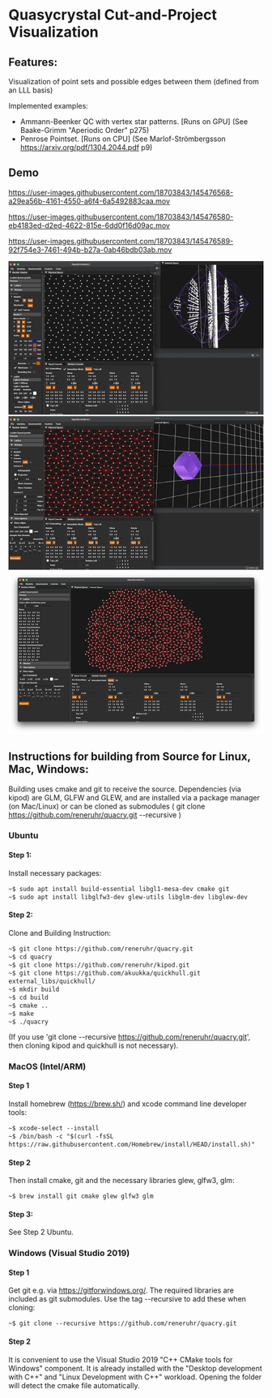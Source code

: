 # Quasycrystal Cut-and-Project Visualization

## Features:

Visualization of point sets and possible edges between them (defined from an LLL basis)

Implemented examples:
- Ammann-Beenker QC with vertex star patterns. [Runs on GPU] (See Baake-Grimm "Aperiodic Order" p275)
- Penrose Pointset. [Runs on CPU] (See Marlof-Strömbergsson https://arxiv.org/pdf/1304.2044.pdf p9)

## Demo




https://user-images.githubusercontent.com/18703843/145476568-a29ea56b-4161-4550-a6f4-6a5492883caa.mov



https://user-images.githubusercontent.com/18703843/145476580-eb4183ed-d2ed-4622-815e-6dd0f16d09ac.mov




https://user-images.githubusercontent.com/18703843/145476589-92f754e3-7461-494b-b27a-0ab46bdb03ab.mov


![Penrose Pointset ](demo_shots/penrose_points_small.jpg?raw=true)
![Penrose Edges ](demo_shots/penrose_edges_small.jpg?raw=true)
![Penrose Pointset Sheared](demo_shots/penrose_sheared_small.jpg?raw=true)




## Instructions for building from Source for Linux, Mac, Windows:

Building uses cmake and git to receive the source. Dependencies (via kipod) are GLM, GLFW and GLEW, and are installed via a package manager (on Mac/Linux) or can be cloned as submodules ( git clone https://github.com/reneruhr/quacry.git --recursive )

### Ubuntu

#### Step 1:
Install necessary packages:

```console
~$ sudo apt install build-essential libgl1-mesa-dev cmake git 
~$ sudo apt install libglfw3-dev glew-utils libglm-dev libglew-dev
```

#### Step 2: 
Clone and Building Instruction:

```console
~$ git clone https://github.com/reneruhr/quacry.git
~$ cd quacry
~$ git clone https://github.com/reneruhr/kipod.git
~$ git clone https://github.com/akuukka/quickhull.git external_libs/quickhull/
~$ mkdir build
~$ cd build
~$ cmake ..
~$ make
~$ ./quacry
```

(If you use 'git clone --recursive https://github.com/reneruhr/quacry.git', then cloning kipod and quickhull is not necessary).

### MacOS (Intel/ARM)

#### Step 1
Install homebrew (https://brew.sh/) and xcode command line developer tools:

```console
~$ xcode-select --install
~$ /bin/bash -c "$(curl -fsSL https://raw.githubusercontent.com/Homebrew/install/HEAD/install.sh)"
```
#### Step 2
Then install cmake, git and the necessary libraries glew, glfw3, glm:

```console
~$ brew install git cmake glew glfw3 glm
```

#### Step 3: 
See Step 2 Ubuntu.


### Windows (Visual Studio 2019)

#### Step 1
Get git e.g. via https://gitforwindows.org/.
The required libraries are included as git submodules. Use the tag --recursive to add these when cloning:

```console
~$ git clone --recursive https://github.com/reneruhr/quacry.git
```

#### Step 2
It is convenient to use the Visual Studio 2019 "C++ CMake tools for Windows" component. It is already installed with the 
"Desktop development with C++" and "Linux Development with C++" workload.
Opening the folder will detect the cmake file automatically.

